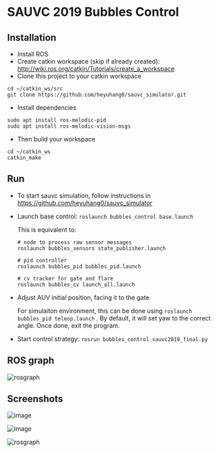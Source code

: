 # SAUVC 2019 Bubbles Control

## Installation

* Install ROS
* Create catkin workspace (skip if already created): http://wiki.ros.org/catkin/Tutorials/create_a_workspace
* Clone this project to your catkin workspace
```
cd ~/catkin_ws/src
git clone https://github.com/heyuhang0/sauvc_simulator.git
```
* Install dependencies
```
sudo apt install ros-melodic-pid
sudo apt install ros-melodic-vision-msgs
```
* Then build your workspace
```
cd ~/catkin_ws
catkin_make
```

## Run

* To start sauvc simulation, follow instructions in https://github.com/heyuhang0/sauvc_simulator

* Launch base control: `roslaunch bubbles_control base.launch`

    This is equivalent to:
    ```
    # node to process raw sensor messages
    roslaunch bubbles_sensors state_publisher.launch

    # pid controller
    roslaunch bubbles_pid bubbles_pid.launch

    # cv tracker for gate and flare
    roslaunch bubbles_cv launch_all.launch
    ```

* Adjust AUV initial position, facing it to the gate

    For simulaiton environment, this can be done using `roslaunch bubbles_pid teleop.launch` . By default, it will set yaw to the correct angle. Once done, exit the program.

* Start control strategy: `rosrun bubbles_control sauvc2019_final.py`

## ROS graph
![rosgraph](https://user-images.githubusercontent.com/10456378/72127390-721a3b00-33aa-11ea-93ad-5f78dc28fd2e.png)

## Screenshots
![image](https://user-images.githubusercontent.com/10456378/72126508-52354800-33a7-11ea-91c5-76d825bf73ca.png)

![image](https://user-images.githubusercontent.com/10456378/72126566-80b32300-33a7-11ea-96dd-a57d90d450eb.png)

![rosgraph](https://user-images.githubusercontent.com/10456378/72127390-721a3b00-33aa-11ea-93ad-5f78dc28fd2e.png)
